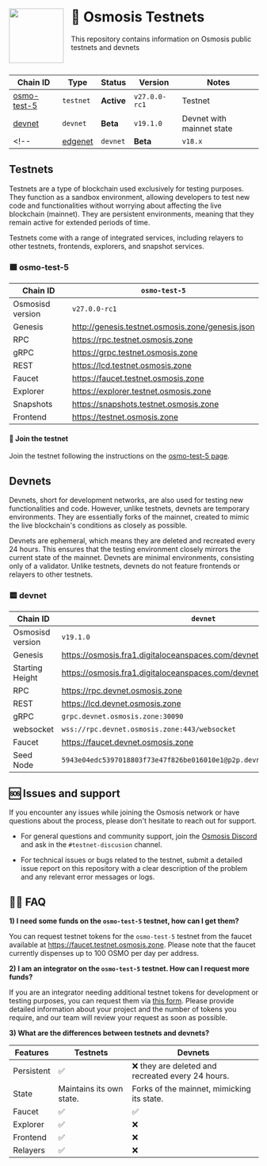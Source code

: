 <div>
    <img src="https://avatars.githubusercontent.com/u/105710778?v=4" align="left" width="110" style="margin-right: 15px"/>
    <h1>   
        🧪 Osmosis Testnets
    </h1>
    <p> This repository contains information on Osmosis public testnets and devnets </p>
    <br>
</div>

| Chain ID                              | Type      | Status     | Version       | Notes                     |
|---------------------------------------|-----------|------------|---------------|---------------------------|
| [osmo-test-5](./testnets/osmo-test-5) | `testnet` | **Active** | `v27.0.0-rc1` | Testnet                   |
| [devnet](./devnets/devnet)            | `devnet`  | **Beta**   | `v19.1.0`     | Devnet with mainnet state |
<!-- | [edgenet](./devnets/edgenet)            | `devnet`  | **Beta**   | `v18.x`        | Daily devnet based of `osmosis/v18.x` branch   | -->

## Testnets

Testnets are a type of blockchain used exclusively for testing purposes. They function as a sandbox environment, allowing developers to test new code and functionalities without worrying about affecting the live blockchain (mainnet). They are persistent environments, meaning that they remain active for extended periods of time.

Testnets come with a range of integrated services, including relayers to other testnets, frontends, explorers, and snapshot services. 

### 🟪 osmo-test-5

| Chain ID         | `osmo-test-5`                                      |
|------------------|----------------------------------------------------|
| Osmosisd version | `v27.0.0-rc1`                                      |
| Genesis          | <http://genesis.testnet.osmosis.zone/genesis.json> |
| RPC              | <https://rpc.testnet.osmosis.zone>                 |
| gRPC             | <https://grpc.testnet.osmosis.zone>                |
| REST             | <https://lcd.testnet.osmosis.zone>                 |
| Faucet           | <https://faucet.testnet.osmosis.zone>              |
| Explorer         | <https://explorer.testnet.osmosis.zone>            |
| Snapshots        | <https://snapshots.testnet.osmosis.zone>           |
| Frontend         | <https://testnet.osmosis.zone>                     |

#### 🧪 Join the testnet 

Join the testnet following the instructions on the [osmo-test-5 page](./testnets/osmo-test-5/README.md).

## Devnets

Devnets, short for development networks, are also used for testing new functionalities and code. However, unlike testnets, devnets are temporary environments. They are essentially forks of the mainnet, created to mimic the live blockchain's conditions as closely as possible.

Devnets are ephemeral, which means they are deleted and recreated every 24 hours. This ensures that the testing environment closely mirrors the current state of the mainnet. Devnets are minimal environments, consisting only of a validator. Unlike testnets, devnets do not feature frontends or relayers to other testnets. 

<!-- 
### 🟨 edgenet

| Chain ID         | `edgenet`                                                                 |
|------------------|---------------------------------------------------------------------------|
| Osmosisd version | `osmosis/main` branch                                                     |
| Genesis          | <https://osmosis.fra1.digitaloceanspaces.com/edgenet/genesis.json>        |
| Starting Height  | <https://osmosis.fra1.digitaloceanspaces.com/edgenet/height>              |
| RPC              | <https://rpc.edgenet.osmosis.zone>                                        |
| REST             | <https://lcd.edgenet.osmosis.zone>                                        |
| gRPC             | `grpc.edgenet.osmosis.zone:30090`                                         |
| websocket        | `wss://rpc.edgenet.osmosis.zone:443/websocket`                            |
| Faucet           | <https://faucet.edgenet.osmosis.zone>                                     |
| Seed Node        | `ad717b5090f2c8370c023e7925eabe3cf73f3014@p2p.edgenet.osmosis.zone:30056` | 
-->

### 🟨 devnet

| Chain ID         | `devnet`                                                                 |
|------------------|--------------------------------------------------------------------------|
| Osmosisd version | `v19.1.0`                                                                |
| Genesis          | <https://osmosis.fra1.digitaloceanspaces.com/devnet/genesis.json>        |
| Starting Height  | <https://osmosis.fra1.digitaloceanspaces.com/devnet/height>              |
| RPC              | <https://rpc.devnet.osmosis.zone>                                        |
| REST             | <https://lcd.devnet.osmosis.zone>                                        |
| gRPC             | `grpc.devnet.osmosis.zone:30090`                                         |
| websocket        | `wss://rpc.devnet.osmosis.zone:443/websocket`                            |
| Faucet           | <https://faucet.devnet.osmosis.zone>                                     |
| Seed Node        | `5943e04edc5397018803f73e47f826be016010e1@p2p.devnet.osmosis.zone:30056` |

## 🆘 Issues and support

If you encounter any issues while joining the Osmosis network or have questions about the process, please don't hesitate to reach out for support.

- For general questions and community support, join the [Osmosis Discord](https://discord.com/channels/798583171548840026/888527640099688458) and ask in the `#testnet-discusion` channel.

- For technical issues or bugs related to the testnet, submit a detailed issue report on this repository with a clear description of the problem and any relevant error messages or logs.

## 🙋‍♀️ FAQ

**1) I need some funds on the `osmo-test-5` testnet, how can I get them?**

You can request testnet tokens for the `osmo-test-5` testnet from the faucet available at <https://faucet.testnet.osmosis.zone>. Please note that the faucet currently dispenses up to 100 OSMO per day per address.

**2) I am an integrator on the `osmo-test-5` testnet. How can I request more funds?**

If you are an integrator needing additional testnet tokens for development or testing purposes, you can request them via [this form](https://form-integrators.testnet.osmosis.zone). Please provide detailed information about your project and the number of tokens you require, and our team will review your request as soon as possible.

**3) What are the differences between testnets and devnets?**

| **Features** | **Testnets**             | **Devnets**                                      |
|--------------|--------------------------|--------------------------------------------------|
| Persistent   | ✅                        | ❌ they are deleted and recreated every 24 hours. |
| State        | Maintains its own state. | Forks of the mainnet, mimicking its state.       |
| Faucet       | ✅                        | ✅                                                |
| Explorer     | ✅                        | ❌                                                |
| Frontend     | ✅                        | ❌                                                |
| Relayers     | ✅                        | ❌                                                |
